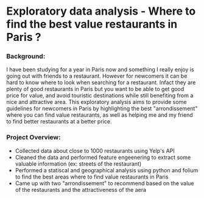 # Exploratory data analysis - Where to find the best value restaurants in Paris ?

### Background:

I have been studying for a year in Paris now and something I really enjoy is going out with friends to a restaurant. However for newcomers it can be hard to know where to look when searching for a restaurant. Infact they are plenty of good restaurants in Paris but you want to be able to get good price for value, and avoid touristic destinations while still benefiting from a nice and attractive area. 
This exploratory analysis aims to provide some guidelines for newcomers in Paris by highlighting the best "arrondissement" where you can find value restaurants, as well as helping me and my friend to find better restaurants at a better price.

### Project Overview:

* Collected data about close to 1000 restaurants using Yelp's API
* Cleaned the data and performed feature engeenering to extract some valuable information (ex: streets of the restaurant)
* Performed a statiscal and geographical analysis using python and folium to find the best areas where to find value restaurants in Paris 
* Came up with two "arrondissement" to recommend based on the value of the restaurants and the attractiveness of the aera
